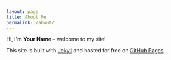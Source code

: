 ```yaml
---
layout: page
title: About Me
permalink: /about/
---
```


Hi, I'm **Your Name** – welcome to my site!

This site is built with [Jekyll](https://jekyllrb.com/) and hosted for free on [GitHub Pages](https://pages.github.com/).